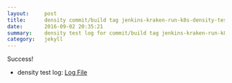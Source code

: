 ```yaml
---
layout:     post
title:      density commit/build tag jenkins-kraken-run-k8s-density-tests-129-3
date:       2016-09-02 20:35:21
summary:    density test log for commit/build tag jenkins-kraken-run-k8s-density-tests-129-3.
category:   jekyll
---
```


Success!

- density test log: [Log File](http://s3-us-west-2.amazonaws.com/kraken-e2e-logs/density/jenkins-kraken-run-k8s-density-tests-129-3/build-log.txt)
